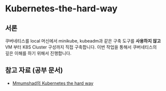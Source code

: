 # Kubernetes-the-hard-way

## 서론
쿠버네티스를 local 머신에서 minikube, kubeadm과 같은 구축 도구를 **사용하지 않고** VM 부터 K8S Cluster 구성까지 직접 구축합니다. 이번 작업을 통해서 쿠버네티스의 깊은 이해를 하기 위해서 진행합니다.


## 참고 자료 (공부 문서)
- [Mmumshad의 Kubernetes the hard way](https://github.com/mmumshad/kubernetes-the-hard-way)
